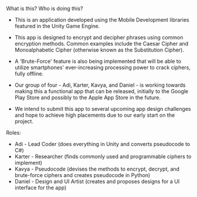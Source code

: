 What is this? Who is doing this?

- This is an application developed using the Mobile Development libraries featured in the Unity Game Engine.

- This app is designed to encrypt and decipher phrases using common encryption methods. Common examples include the Caesar Cipher and Monoalphabetic Cipher (otherwise known as the Substitution Cipher).

- A 'Brute-Force' feature is also being implemented that will be able to utilize smartphones' ever-increasing processing power to crack ciphers, fully offline.

- Our group of four - Adi, Karter, Kavya, and Daniel - is working towards making this a functional app that can be released, initially to the Google Play Store and possibly to the Apple App Store in the future.

- We intend to submit this app to several upcoming app design challenges and hope to achieve high placements due to our early start on the project.

Roles:

- Adi - Lead Coder (does everything in Unity and converts pseudocode to C#)
- Karter - Researcher (finds commonly used and programmable ciphers to implement)
- Kavya - Pseudocode (devises the methods to encrypt, decrypt, and brute-force ciphers and creates pseudocode in Python)
- Daniel - Design and UI Artist (creates and proposes designs for a UI interface for the app)